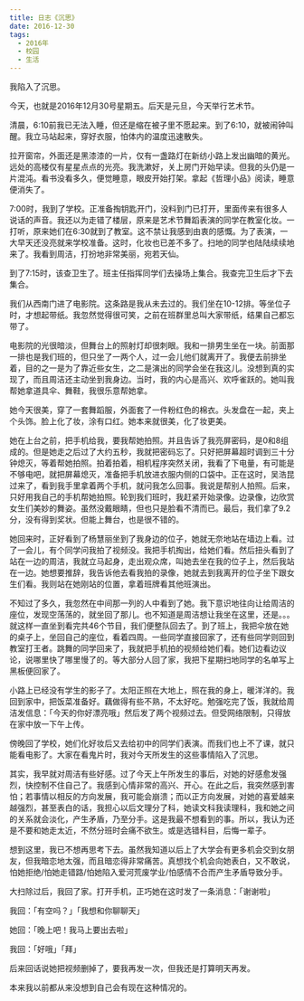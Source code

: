 ```yaml
---
title: 日志《沉思》
date: 2016-12-30
tags:
  - 2016年
  - 校园
  - 生活
---
```


我陷入了沉思。

今天，也就是2016年12月30号星期五。后天是元旦，今天举行艺术节。

清晨，6:10前我已无法入睡，但还是缩在被子里不愿起来。到了6:10，就被闹钟叫醒。我立马站起来，穿好衣服，怕体内的温度迅速散失。

拉开窗帘，外面还是黑漆漆的一片，仅有一盏路灯在新纺小路上发出幽暗的黄光。远处的高楼仅有星星点点的光亮。我洗漱好，关上房门开始早读。但我的头仍是一片混沌。看书没看多久，便觉睡意，眼皮开始打架。拿起《哲理小品》阅读，睡意便消失了。

7:00时，我到了学校。正准备掏钥匙开门，没料到门已打开，里面传来有很多人说话的声音。我还以为走错了楼层，原来是艺术节舞蹈表演的同学在教室化妆。一打听，原来她们在6:30就到了教室。这不禁让我感到由衷的感慨。为了表演，一大早天还没亮就来学校准备。这时，化妆也已差不多了。扫地的同学也陆陆续续地来了。我看到周洁，打扮地非常美丽，宛若天仙。

到了7:15时，该查卫生了。班主任指挥同学们去操场上集合。我查完卫生后才下去集合。

我们从西南门进了电影院。这条路是我从未去过的。我们坐在10-12排。等坐位子时，才想起带纸。我忽然觉得很可笑，之前在班群里总叫大家带纸，结果自己都忘带了。

电影院的光很暗淡，但舞台上的照射灯却很刺眼。我和一排男生坐在一块。前面那一排也是我们班的，但只坐了一两个人，过一会儿他们就离开了。我便去前排坐着，目的之一是为了靠近些女生，之二是演出的同学会坐在我这儿。没想到真的实现了，而且周洁还主动坐到我身边。当时，我的内心是高兴、欢呼雀跃的。她叫我帮她拿道具伞、舞鞋，我很乐意帮她拿。

她今天很美，穿了一套舞蹈服，外面套了一件粉红色的棉衣。头发盘在一起，夹上个头饰。脸上化了妆，涂有口红。她本来就很美，化了妆更美。

她在上台之前，把手机给我，要我帮她拍照。并且告诉了我亮屏密码，是0和8组成的。但是她走之后过了大约五秒，我就把密码忘了。只好把屏幕超时调到三十分钟熄灭，等着帮她拍照。拍着拍着，相机程序突然关闭，我看了下电量，有可能是不够电吧，就把屏幕熄灭，准备把手机放进衣服内侧的口袋中。正在这时，吴浩昆过来了，看到我手里拿着两个手机，就问我怎么回事。我说是帮别人拍照。后来，只好用我自己的手机帮她拍照。轮到我们班时，我赶紧开始录像。边录像，边欣赏女生们美妙的舞姿。虽然没戴眼睛，但也只是脸看不清而已。最后，我们拿了9.2分，没有得到奖状。但能上舞台，也是很不错的。

她回来时，正好看到了杨慧丽坐到了我身边的位子，她就无奈地站在墙边上看。过了一会儿，有个同学问我拍了视频没。我把手机掏出，给她们看。然后扭头看到了站在一边的周洁，我就立马起身，走出观众席，叫她去坐在我的位子上，然后我站在一边。她想要推辞，我告诉他去看我拍的录像，她就去到我离开的位子坐下跟女生们看。我则站在她刚站的位置，拿着班牌看其他班演出。

不知过了多久，我忽然在中间那一列的人中看到了她。我下意识地往向让给周洁的座位，发现空荡荡的，就坐回了那儿。也不知道是周洁想让我坐在这里，还是。。。就这样一直坐到看完共46个节目，我们便整队回去了。到了班上，我把伞放在她的桌子上，坐回自己的座位，看着四周。一些同学直接回家了，还有些同学则回到教室打王者。跳舞的同学回来了，我就把手机拍的视频给她们看。她们边看边议论，说哪里快了哪里慢了的。等大部分人回了家，我把下星期扫地同学的名单写上黑板便回家了。

小路上已经没有学生的影子了。太阳正照在大地上，照在我的身上，暖洋洋的。我回到家中，把饭菜准备好。藕做得有些不熟，不太好吃。勉强吃完了饭，我就给周洁发信息：「今天的你好漂亮哦」然后发了两个视频过去。但受网络限制，只得放在家中放一下午上传。

傍晚回了学校，她们化好妆后又去给初中的同学们表演。而我们也上不了课，就只能看电影了。大家在看鬼片时，我对今天所发生的这些事情陷入了沉思。

其实，我早就对周洁有些好感。过了今天上午所发生的事后，对她的好感愈发强烈，快控制不住自己了。我感到心情非常的高兴、开心。在此之后，我突然感到害怕；若事情以相反的方向发展，我可能会崩溃；而以正方向发展，对她的喜爱越来越强烈，甚至表白的话，我担心以后文理分了科，她读文科我读理科，我和她之间的关系就会淡化，产生矛盾，乃至分手。这是我最不想看到的事。所以，我认为还是不要和她走太近，不然分班时会痛不欲生。或是选错科目，后悔一辈子。

想到这里，我已不想再思考下去。虽然我知道以后上了大学会有更多机会交到女朋友，但我暗恋地太强，而且暗恋得非常痛苦。真想找个机会向她表白，又不敢说，怕她拒绝/怕她走错路/怕她陷入爱河荒废学业/怕感情不合而产生矛盾导致分手。

大扫除过后，我回了家。打开手机，正巧她在这时发了一条消息：「谢谢啦」

我回：「有空吗？」「我想和你聊聊天」

她回：「晚上吧！我马上要出去啦」

我回：「好哦」「拜」

后来回话说她把视频删掉了，要我再发一次，但我还是打算明天再发。

本来我以前都从来没想到自己会有现在这种情况的。
